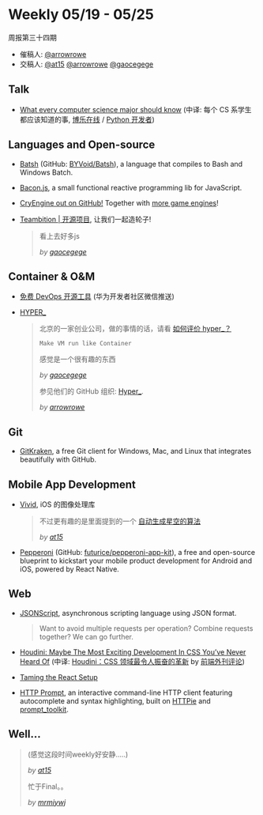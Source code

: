 # Weekly 05/19 - 05/25

周报第三十四期

- 催稿人:
  [@arrowrowe][mie]
- 交稿人:
  [@at15][at15]
  [@arrowrowe][mie]
  [@gaocegege][cece]

[at15]: https://github.com/at15
[mie]: https://github.com/arrowrowe
[cece]: https://github.com/gaocegege
[ivan]: https://github.com/mrmiywj


## Talk

- [What every computer science major should know](http://matt.might.net/articles/what-cs-majors-should-know/) (中译: 每个 CS 系学生都应该知道的事, [博乐在线](http://blog.jobbole.com/101168/) / [Python 开发者](http://mp.weixin.qq.com/s?__biz=MzA4MjEyNTA5Mw==&mid=2652563679&idx=1&sn=72be4da3331d2e9a399fe25e3f4727f2))


## Languages and Open-source

- [Batsh](http://batsh.org/) (GitHub: [BYVoid/Batsh](https://github.com/BYVoid/Batsh)), a language that compiles to Bash and Windows Batch.
- [Bacon.js](https://github.com/baconjs/bacon.js), a small functional reactive programming lib for JavaScript.
- [CryEngine out on GitHub!](https://github.com/CRYTEK-CRYENGINE/CRYENGINE) Together with [more game engines](https://github.com/showcases/game-engines)!
- [Teambition | 开源项目](https://www.teambition.com/zh/developer/open-source), 让我们一起造轮子!

  > 看上去好多js
  >
  > _by [gaocegege][cece]_


## Container & O&M

- [免费 DevOps 开源工具](http://mp.weixin.qq.com/s?__biz=MzA3NTMyOTAwMQ==&mid=2650229686&idx=1&sn=90ccbc527bcfb56fab960d7aeafab8f0) (华为开发者社区微信推送)
- [HYPER_](https://www.hyper.sh/)

  > 北京的一家创业公司，做的事情的话，请看 [如何评价 hyper_？](https://www.zhihu.com/question/35412725/answer/101715150)
  > ```
  > Make VM run like Container
  > ```
  > 感觉是一个很有趣的东西
  >
  > _by [gaocegege][cece]_
  >
  > 参见他们的 GitHub 组织: [Hyper_](https://github.com/hyperhq).
  >
  > _by [arrowrowe][mie]_


## Git

- [GitKraken](https://github.com/integrations/gitkraken), a free Git client for Windows, Mac, and Linux that integrates beautifully with GitHub.


## Mobile App Development

- [Vivid](https://github.com/YuAo/Vivid), iOS 的图像处理库

  > 不过更有趣的是里面提到的一个 [自动生成星空的算法](https://www.shadertoy.com/view/XlfGRj)
  >
  > _by [at15][at15]_

- [Pepperoni](http://getpepperoni.com/) (GitHub: [futurice/pepperoni-app-kit](https://github.com/futurice/pepperoni-app-kit)), a free and open-source blueprint to kickstart your mobile product development for Android and iOS, powered by React Native.


## Web

- [JSONScript](http://www.json-script.com/), asynchronous scripting language using JSON format.

  > Want to avoid multiple requests per operation? Combine requests together? We can go further.

- [Houdini: Maybe The Most Exciting Development In CSS You’ve Never Heard Of](https://www.smashingmagazine.com/2016/03/houdini-maybe-the-most-exciting-development-in-css-youve-never-heard-of/) (中译: [Houdini：CSS 领域最令人振奋的革新](http://qianduan.guru/2016/05/20/houdini/) by [前端外刊评论](http://qianduan.guru/))
- [Taming the React Setup](http://developer.telerik.com/featured/taming-react-setup/)
- [HTTP Prompt](https://github.com/eliangcs/http-prompt), an interactive command-line HTTP client featuring autocomplete and syntax highlighting, built on [HTTPie](https://github.com/jkbrzt/httpie) and [prompt_toolkit](https://github.com/jonathanslenders/python-prompt-toolkit).


## Well...

> (感觉这段时间weekly好安静.....)
>
> _by [at15][at15]_
>
> 忙于Final。。
>
> _by [mrmiywj][ivan]_
